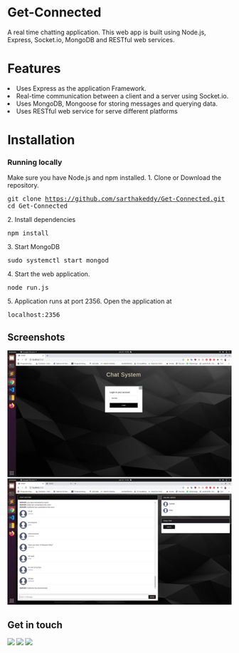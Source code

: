 # Get-Connected
A real time chatting application.
This web app is built using Node.js, Express, Socket.io, MongoDB and RESTful web services.

# Features
  <li>Uses Express as the application Framework.</li> 
  <li>Real-time communication between a client and a server using Socket.io.</li>
  <li>Uses MongoDB, Mongoose  for storing messages and querying data.</li>
  <li>Uses RESTful web service for serve different platforms</li> 

# Installation

### Running locally
Make sure you have Node.js and npm installed.
    1. Clone or Download the repository.
        <pre>git clone https://github.com/sarthakeddy/Get-Connected.git
        cd Get-Connected</pre>
    2. Install dependencies
        <pre>npm install</pre>
    3. Start MongoDB
        <pre>sudo systemctl start mongod</pre>
    4. Start the web application.
        <pre>node run.js</pre>
    5. Application runs at port 2356. Open the application at 
        <pre>localhost:2356</pre>

## Screenshots
![Starting Page](front/img/login.png "First")
![Chatting Page](front/img/chat.png "Second")

## Get in touch
[<img src="https://image.flaticon.com/icons/svg/185/185964.svg" width="35" padding="10">](https://www.linkedin.com/in/sarthakeddy/)
[<img src="https://image.flaticon.com/icons/svg/185/185985.svg" width="35" padding="10">](https://www.instagram.com/sarthak.eddy/)
[<img src="https://upload.wikimedia.org/wikipedia/commons/9/91/Octicons-mark-github.svg" width="35" padding="10">](https://github.com/sarthakeddy)